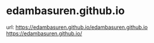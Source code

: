 # edambasuren.github.io


url: https://edambasuren.github.io/edambasuren.github.io
https://edambasuren.github.io/
